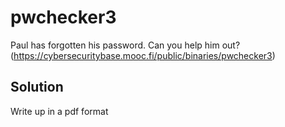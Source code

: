 # pwchecker3

Paul has forgotten his password. Can you help him out? (https://cybersecuritybase.mooc.fi/public/binaries/pwchecker3)

## Solution

Write up in a pdf format